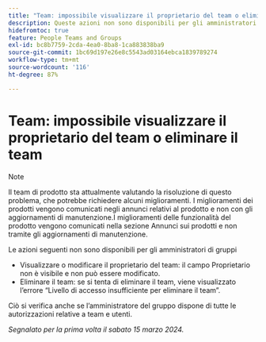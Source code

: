 ```yaml
---
title: "Team: impossibile visualizzare il proprietario del team o eliminare il team"
description: Queste azioni non sono disponibili per gli amministratori di gruppi.
hidefromtoc: true
feature: People Teams and Groups
exl-id: bc8b7759-2cda-4ea0-8ba8-1ca883838ba9
source-git-commit: 1bc69d197e26e8c5543ad03164ebca1839789274
workflow-type: tm+mt
source-wordcount: '116'
ht-degree: 87%

---
```


# Team: impossibile visualizzare il proprietario del team o eliminare il team

>[!NOTE]
>
>Il team di prodotto sta attualmente valutando la risoluzione di questo problema, che potrebbe richiedere alcuni miglioramenti. I miglioramenti dei prodotti vengono comunicati negli annunci relativi al prodotto e non con gli aggiornamenti di manutenzione.I miglioramenti delle funzionalità del prodotto vengono comunicati nella sezione Annunci sui prodotti e non tramite gli aggiornamenti di manutenzione.

Le azioni seguenti non sono disponibili per gli amministratori di gruppi

* Visualizzare o modificare il proprietario del team: il campo Proprietario non è visibile e non può essere modificato.
* Eliminare il team: se si tenta di eliminare il team, viene visualizzato l’errore “Livello di accesso insufficiente per eliminare il team”.

Ciò si verifica anche se l’amministratore del gruppo dispone di tutte le autorizzazioni relative a team e utenti.

_Segnalato per la prima volta il sabato 15 marzo 2024._
